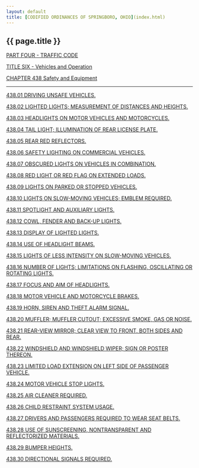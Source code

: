```yaml
---
layout: default 
title: [CODIFIED ORDINANCES OF SPRINGBORO, OHIO](index.html) 
---
```


{{ page.title }}
----------------

[PART FOUR - TRAFFIC CODE](1b19a412.html)

[TITLE SIX - Vehicles and Operation](1ecba412.html)

[CHAPTER 438 Safety and Equipment](2379a412.html)

---

[438.01 DRIVING UNSAFE VEHICLES.](23a8a412.html)

[438.02 LIGHTED LIGHTS; MEASUREMENT OF DISTANCES AND
HEIGHTS.](23b2a412.html)

[438.03 HEADLIGHTS ON MOTOR VEHICLES AND MOTORCYCLES.](23c2a412.html)

[438.04 TAIL LIGHT; ILLUMINATION OF REAR LICENSE PLATE.](23caa412.html)

[438.05 REAR RED REFLECTORS.](23d2a412.html)

[438.06 SAFETY LIGHTING ON COMMERCIAL VEHICLES.](23d8a412.html)

[438.07 OBSCURED LIGHTS ON VEHICLES IN COMBINATION.](23dfa412.html)

[438.08 RED LIGHT OR RED FLAG ON EXTENDED LOADS.](23e5a412.html)

[438.09 LIGHTS ON PARKED OR STOPPED VEHICLES.](23eba412.html)

[438.10 LIGHTS ON SLOW-MOVING VEHICLES; EMBLEM REQUIRED.](23f2a412.html)

[438.11 SPOTLIGHT AND AUXILIARY LIGHTS.](2412a412.html)

[438.12 COWL, FENDER AND BACK-UP LIGHTS.](241aa412.html)

[438.13 DISPLAY OF LIGHTED LIGHTS.](2422a412.html)

[438.14 USE OF HEADLIGHT BEAMS.](242aa412.html)

[438.15 LIGHTS OF LESS INTENSITY ON SLOW-MOVING
VEHICLES.](2430a412.html)

[438.16 NUMBER OF LIGHTS; LIMITATIONS ON FLASHING, OSCILLATING OR
ROTATING LIGHTS.](2436a412.html)

[438.17 FOCUS AND AIM OF HEADLIGHTS.](2445a412.html)

[438.18 MOTOR VEHICLE AND MOTORCYCLE BRAKES.](244ba412.html)

[438.19 HORN, SIREN AND THEFT ALARM SIGNAL.](245fa412.html)

[438.20 MUFFLER; MUFFLER CUTOUT; EXCESSIVE SMOKE, GAS OR
NOISE.](2469a412.html)

[438.21 REAR-VIEW MIRROR; CLEAR VIEW TO FRONT, BOTH SIDES AND
REAR.](2471a412.html)

[438.22 WINDSHIELD AND WINDSHIELD WIPER; SIGN OR POSTER
THEREON.](2477a412.html)

[438.23 LIMITED LOAD EXTENSION ON LEFT SIDE OF PASSENGER
VEHICLE.](2487a412.html)

[438.24 MOTOR VEHICLE STOP LIGHTS.](248da412.html)

[438.25 AIR CLEANER REQUIRED.](2496a412.html)

[438.26 CHILD RESTRAINT SYSTEM USAGE.](249da412.html)

[438.27 DRIVERS AND PASSENGERS REQUIRED TO WEAR SEAT
BELTS.](24b9a412.html)

[438.28 USE OF SUNSCREENING, NONTRANSPARENT AND REFLECTORIZED
MATERIALS.](24d9a412.html)

[438.29 BUMPER HEIGHTS.](24faa412.html)

[438.30 DIRECTIONAL SIGNALS REQUIRED.](2523a412.html)

